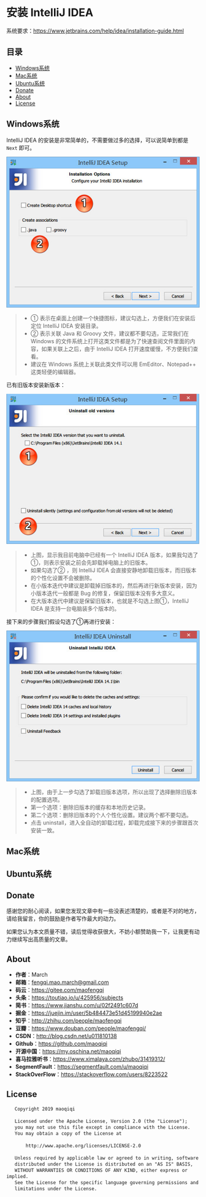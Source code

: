 # 安装 IntelliJ IDEA

系统要求：https://www.jetbrains.com/help/idea/installation-guide.html

## 目录

* [Windows系统](#Windows系统)
* [Mac系统](#Mac系统)
* [Ubuntu系统](#Ubuntu系统)
* [Donate](#Donate)
* [About](#About)
* [License](#License)


## Windows系统

IntelliJ IDEA 的安装是非常简单的，不需要做过多的选择，可以说简单到都是 `Next` 即可。

![安装步骤截图](images/idea_first_install.jpg)

> * ① 表示在桌面上创建一个快捷图标，建议勾选上，方便我们在安装后定位 IntelliJ IDEA 安装目录。
> * ② 表示关联 Java 和 Groovy 文件，建议都不要勾选，正常我们在 Windows 的文件系统上打开这类文件都是为了快速查阅文件里面的内容，如果关联上之后，由于 IntelliJ IDEA 打开速度缓慢，不方便我们查看。
> * 建议在 Windows 系统上关联此类文件可以用 EmEditor、Notepad++ 这类轻便的编辑器。

已有旧版本安装新版本：

![已有旧版本安装新版本步骤截图](images/idea_repeatedly_install_1.jpg)

> * 上图，显示我目前电脑中已经有一个 IntelliJ IDEA 版本，如果我勾选了①，则表示安装之前会先卸载掉电脑上的旧版本。
> * 如果勾选了② ，则 IntelliJ IDEA 会直接安静地卸载旧版本，而旧版本的个性化设置不会被删除。
> * 在小版本迭代中建议是卸载掉旧版本的，然后再进行新版本安装，因为小版本迭代一般都是 Bug 的修复，保留旧版本没有多大意义。
> * 在大版本迭代中建议是保留旧版本，也就是不勾选上图①，IntelliJ IDEA 是支持一台电脑装多个版本的。

接下来的步骤我们假设勾选了①再进行安装：

![已有旧版本安装新版本步骤截图](images/idea_repeatedly_install_2.jpg)

> * 上图，由于上一步勾选了卸载旧版本选项，所以出现了选择删除旧版本的配置选项。
> * 第一个选项：删除旧版本的缓存和本地历史记录。
> * 第二个选项：删除旧版本的个人个性化设置。建议两个都不要勾选。
> * 点击 uninstall，进入全自动的卸载过程，卸载完成接下来的步骤跟首次安装一致。


## Mac系统

## Ubuntu系统



## Donate

感谢您的耐心阅读，如果您发现文章中有一些没表述清楚的，或者是不对的地方，请给我留言，你的鼓励是作者写作最大的动力。

如果您认为本文质量不错，读后觉得收获很大，不妨小额赞助我一下，让我更有动力继续写出高质量的文章。


## About

* **作者**：March
* **邮箱**：fengqi.mao.march@gmail.com
* **码云**：https://gitee.com/maofengqi
* **头条**：https://toutiao.io/u/425956/subjects
* **简书**：https://www.jianshu.com/u/02f2491c607d
* **掘金**：https://juejin.im/user/5b484473e51d45199940e2ae
* **知乎**：http://zhihu.com/people/maofengqi
* **豆瓣**：https://www.douban.com/people/maofengqi/
* **CSDN**：http://blog.csdn.net/u011810138
* **Github**：https://github.com/maoqiqi
* **开源中国**：https://my.oschina.net/maoqiqi
* **喜马拉雅听书**：https://www.ximalaya.com/zhubo/31419312/
* **SegmentFault**：https://segmentfault.com/u/maoqiqi
* **StackOverFlow**：https://stackoverflow.com/users/8223522


## License

```
   Copyright 2019 maoqiqi

   Licensed under the Apache License, Version 2.0 (the "License");
   you may not use this file except in compliance with the License.
   You may obtain a copy of the License at

       http://www.apache.org/licenses/LICENSE-2.0

   Unless required by applicable law or agreed to in writing, software
   distributed under the License is distributed on an "AS IS" BASIS,
   WITHOUT WARRANTIES OR CONDITIONS OF ANY KIND, either express or implied.
   See the License for the specific language governing permissions and
   limitations under the License.
```